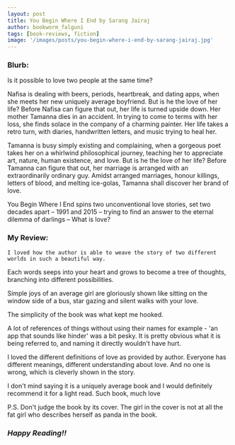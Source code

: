```yaml
---
layout: post
title: You Begin Where I End by Sarang Jairaj
author: bookworm_falguni
tags: [book-reviews, fiction]
image: '/images/posts/you-begin-where-i-end-by-sarang-jairaj.jpg'
---
```

### **Blurb:**
Is it possible to love two people at the same time?

Nafisa is dealing with beers, periods, heartbreak, and dating apps, when she meets her new uniquely average boyfriend. But is he the love of her life? Before Nafisa can figure that out, her life is turned upside down. Her mother Tamanna dies in an accident. In trying to come to terms with her loss, she finds solace in the company of a charming painter. Her life takes a retro turn, with diaries, handwritten letters, and music trying to heal her.

Tamanna is busy simply existing and complaining, when a gorgeous poet takes her on a whirlwind philosophical journey, teaching her to appreciate art, nature, human existence, and love. But is he the love of her life? Before Tamanna can figure that out, her marriage is arranged with an extraordinarily ordinary guy. Amidst arranged marriages, honour killings, letters of blood, and melting ice-golas, Tamanna shall discover her brand of love.

You Begin Where I End spins two unconventional love stories, set two decades apart – 1991 and 2015 – trying to find an answer to the eternal dilemma of darlings – What is love?

### **My Review:**
	I loved how the author is able to weave the story of two different worlds in such a beautiful way. 
Each words seeps into your heart and grows to become a tree of thoughts, branching into different possibilities.

Simple joys of an average girl are gloriously shown like sitting on the window side of a bus, star gazing and silent walks with your love. 

The simplicity of the book was what kept me hooked. 

A lot of references of things without using their names for example - 'an app that sounds like hinder' was a bit pesky. It is pretty obvious what it is being referred to, and naming it directly wouldn't have hurt.

I loved the different definitions of love as provided by author. Everyone has different meanings, different understanding about love. And no one is wrong, which is cleverly shown in the story.

I don't mind saying it is a uniquely average book and I would definitely recommend it for a light read.
Such book, much love

P.S. Don't judge the book by its cover. The girl in the cover is not at all the fat girl who describes herself as panda in the book. 

### ***Happy Reading!!***
